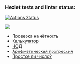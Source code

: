 ### Hexlet tests and linter status:
[![Actions Status](https://github.com/FmDm78/backend-project-lvl1/workflows/hexlet-check/badge.svg)](https://github.com/FmDm78/backend-project-lvl1/actions)

<a href="https://codeclimate.com/github/codeclimate/codeclimate/maintainability"><img src="https://api.codeclimate.com/v1/badges/a99a88d28ad37a79dbf6/maintainability" /></a>

<ul>
  <li><a href="https://asciinema.org/a/392879">Проверка на чётность</a></li>
  <li><a href="https://asciinema.org/a/392883">Калькулятор</a></li>
  <li><a href="https://asciinema.org/a/392884">НОД</a></li>
  <li><a href="https://asciinema.org/a/392885">Арифметическая прогрессия</a></li>
  <li><a href="https://asciinema.org/a/392886">Простое ли число?</a></li>
</ul>